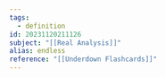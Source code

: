 ```yaml
---
tags:
  - definition
id: 20231120211126
subject: "[[Real Analysis]]"
alias: endless
reference: "[[Underdown Flashcards]]"
---
```

